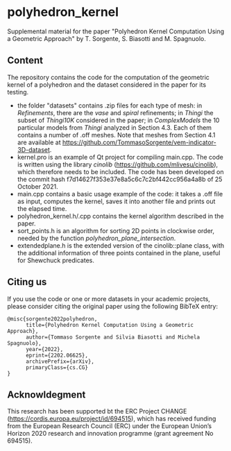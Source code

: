 # polyhedron_kernel

Supplemental material for the paper "Polyhedron Kernel Computation Using a Geometric Approach" by T. Sorgente, S. Biasotti and M. Spagnuolo.

## Content
The repository contains the code for the computation of the geometric kernel of a polyhedron and the dataset considered in the paper for its testing.
- the folder "datasets" contains .zip files for each type of mesh: in _Refinements_, there are the _vase_ and _spiral_ refinements; in _Thingi_ the subset of _Thingi10K_ considered in the paper; in _ComplexModels_ the 10 particular models from _Thingi_ analyzed in Section 4.3. Each of them contains a number of .off meshes. Note that meshes from Section 4.1 are available at https://github.com/TommasoSorgente/vem-indicator-3D-dataset.
- kernel.pro is an example of Qt project for compiling main.cpp. The code is written using the library _cinolib_ (https://github.com/mlivesu/cinolib), which therefore needs to be included. The code has been developed on the commit hash f7d14627f353e37e8a5c6c7c2bf442cc956a4a8b of 25 October 2021.
- main.cpp contains a basic usage example of the code: it takes a .off file as input, computes the kernel, saves it into another file and prints out the elapsed time.
- polyhedron_kernel.h/.cpp contains the kernel algorithm described in the paper.
- sort_points.h is an algorithm for sorting 2D points in clockwise order, needed by the function _polyhedron_plane_intersection_.
- extendedplane.h is the extended version of the cinolib::plane class, with the additional information of three points contained in the plane, useful for Shewchuck predicates.

## Citing us
If you use the code or one or more datasets in your academic projects, please consider citing the original paper using the following BibTeX entry:

```
@misc{sorgente2022polyhedron,
      title={Polyhedron Kernel Computation Using a Geometric Approach}, 
      author={Tommaso Sorgente and Silvia Biasotti and Michela Spagnuolo},
      year={2022},
      eprint={2202.06625},
      archivePrefix={arXiv},
      primaryClass={cs.CG}
}
```

## Acknowldegment
This research has been supported bt the ERC Project CHANGE (https://cordis.europa.eu/project/id/694515), which has received funding from the European Research Council (ERC) under the European Union’s Horizon 2020 research and innovation programme (grant agreement No 694515).
